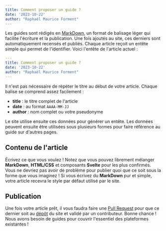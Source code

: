 ```yaml
---
title: Comment proposer un guide ?
date: '2023-10-22'
author: "Raphaël Maurice Forment"
---
```


Les guides sont rédigés en [MarkDown](https://en.wikipedia.org/wiki/Markdown), un format de balisage léger qui facilite l'écriture et la publication. Une fois ajoutés au site, ces derniers sont automatiquement recensés et publiés. Chaque article reçoit un entête simple qui permet de l'identifier. Voici l'entête de l'article actuel :

```yaml
---
title: Comment proposer un guide ?
date: '2023-10-22'
author: "Raphaël Maurice Forment"
---
```

Il n'est pas nécessaire de répéter le titre au début de votre article. Chaque balise se comprend assez facilement : 

- **title** : le titre complet de l'article
- **date** : au format `AAAA-MM-JJ`
- **author** : nom complet ou votre pseudonyme

Le site utilise ensuite ces données pour générer un entête. Les données peuvent ensuite être utilisées sous plusieurs formes pour faire référence au guide sur d'autres pages.

## Contenu de l'article

Écrivez ce que vous voulez ! Notez que vous pouvez librement mélanger **MarkDown**, **HTML/CSS** et composants **Svelte** pour les plus confirmés. Vous ne devriez pas avoir de problème pour publier quoi que ce soit sous la forme que vous imaginez ! Si vous écrivez du **MarkDown** pur et simple, votre article recevra le style par défaut utilisé par le site.

## Publication

Une fois votre article prêt, il vous faudra faire une [Pull Request](https://docs.github.com/fr/pull-requests/collaborating-with-pull-requests/proposing-changes-to-your-work-with-pull-requests/about-pull-requests) pour que ce dernier soit  au [dépôt](https://github.com/Bubobubobubobubo/livecodingfr) du site et validé par un contributeur. Bonne chance ! Nous avons besoin de guides pour couvrir l'essentiel des plateformes existantes !